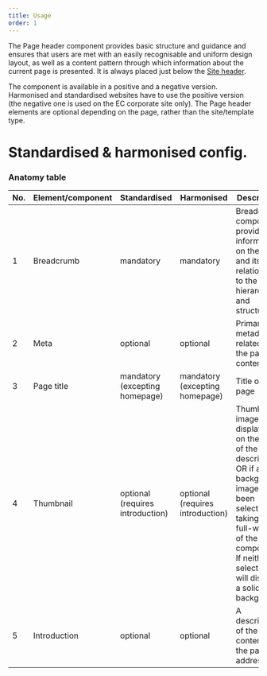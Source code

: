```yaml
---
title: Usage
order: 1
---
```

The Page header component provides basic structure and guidance and ensures that users are met with an easily recognisable and uniform design layout, as well as a content pattern through which information about the current page is presented. It is always placed just below the [Site header](#).

The component is available in a positive and a negative version. Harmonised and standardised websites have to use the positive version (the negative one is used on the EC corporate site only). The Page header elements are optional depending on the page, rather than the site/template type.

# Standardised & harmonised config.

### Anatomy table

| No. | Element/component | Standardised                     | Harmonised                       | Description                                                                                                                                                                                                   |
| --- | ----------------- | -------------------------------- | -------------------------------- | ------------------------------------------------------------------------------------------------------------------------------------------------------------------------------------------------------------- |
| 1   | Breadcrumb        | mandatory                        | mandatory                        | Breadcrumb component provides information on the page and its relationship to the site's hierarchy and structure                                                                                              |
| 2   | Meta              | optional                         | optional                         | Primary metadata related to the page's content                                                                                                                                                                |
| 3   | Page title        | mandatory (excepting homepage)   | mandatory (excepting homepage)   | Title of the page                                                                                                                                                                                             |
| 4   | Thumbnail         | optional (requires introduction) | optional (requires introduction) | Thumbnail image displayed on the side of the description OR if a background image has been selected, taking the full-width of the component. If neither is selected, it will display a solid blue background. |
| 5   | Introduction      | optional                         | optional                         | A description of the content that the page addresses                                                                                                                                                          |
